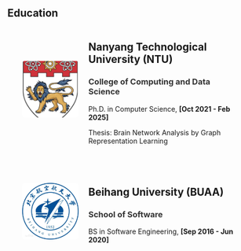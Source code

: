 <h1 id="education"></h1>

<h2 style="margin: 60px 0px -15px;">
Education
</h2>

<style>
    .image-text-container {
        display: flex;
        align-items: center;
        justify-content: flex-start;
        margin: 20px;
        padding: 10px;
        border: 0px solid #ccc;
        border-radius: 5px;
        flex-grow: 1;
    }
    .image-text-container img {
        width: 115px;
        height: 115px;
        object-fit: cover;
        margin-right: 20px;
        border-radius: 5px;
    }
    .image-text-container .text {
        flex: 1;
    }
</style>

<div class="image-text-container">
    <img src="./assets/img/ntu.jpg" alt="Image">
    <div class="text">
        <h2> Nanyang Technological University (NTU)</h2>
        <h3><span style="color: #333333;">
        College of Computing and Data Science
        </span></h3>
        <p>
        Ph.D. in Computer Science, <strong> [Oct 2021 - Feb 2025] </strong>
        </p>
        <p>
        Thesis: Brain Network Analysis by Graph Representation Learning
        </p>
    </div>
</div>
<div class="image-text-container">
    <img src="./assets/img/beihang.jpg" alt="Image">
    <div class="text">
        <h2>Beihang University (BUAA)</h2>
        <h3><span style="color: #333333;">
        School of Software
        </span></h3>
        <p>
        BS in Software Engineering, <strong> [Sep 2016 - Jun 2020] </strong>
        </p>
    </div>
</div>


